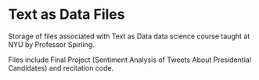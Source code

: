 Text as Data Files
==================

Storage of files associated with Text as Data data science course taught at NYU by Professor Spirling. 

Files include Final Project (Sentiment Analysis of Tweets About Presidential Candidates) and recitation code. 
